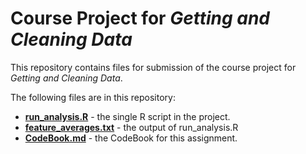 # Course Project for *Getting and Cleaning Data*

This repository contains files for submission of the course project for
*Getting and Cleaning Data*. 

The following files are in this repository:
* **[run_analysis.R](./run_analysis.R)** - the single R script in the project.
* **[feature_averages.txt](./feature_averages.txt)** - the output of run_analysis.R
* **[CodeBook.md](./CodeBook.md)** - the CodeBook for this assignment.


